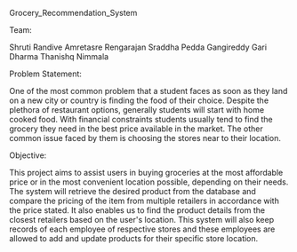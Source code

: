 Grocery_Recommendation_System

Team:

Shruti Randive
Amretasre Rengarajan
Sraddha Pedda Gangireddy Gari
Dharma Thanishq Nimmala

Problem Statement:

One of the most common problem that a student faces as soon as they land on a new city or country is finding the food of their choice. Despite the plethora of restaurant options, generally students will start with home cooked food. With financial constraints students usually tend to find the grocery they need in the best price available in the market. The other common issue faced by them is choosing the stores near to their location.

Objective:

This project aims to assist users in buying groceries at the most affordable price or in the most convenient location possible, depending on their needs. The system will retrieve the desired product from the database and compare the pricing of the item from multiple retailers in accordance with the price stated. It also enables us to find the product details from the closest retailers based on the user's location. This system will also keep records of each employee of respective stores and these employees are allowed to add and update products for their specific store location.

